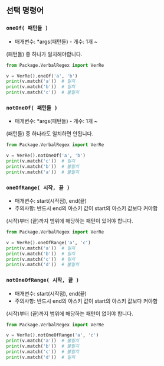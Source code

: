 ## 선택 명령어

### `oneOf( 패턴들 )`
- 매개변수: *args(패턴들) - 개수: 1개 ~

(패턴들) 중 하나가 일치해야합니다.

```python
from Package.VerbalRegex import VerRe

v = VerRe().oneOf('a', 'b')
print(v.match('a'))  # 일치
print(v.match('b'))  # 일치
print(v.match('c'))  # 불일치
```

### `notOneOf( 패턴들 )`
- 매개변수: *args(패턴들) - 개수: 1개 ~

(패턴들) 중 하나라도 일치하면 안됩니다.

```python
from Package.VerbalRegex import VerRe

v = VerRe().notOneOf('a', 'b')
print(v.match('c'))  # 일치
print(v.match('b'))  # 불일치
print(v.match('a'))  # 불일치
```

### `oneOfRange( 시작, 끝 )`
- 매개변수: start(시작점), end(끝)
- 주의사항: 반드시 end의 아스키 값이 start의 아스키 값보다 커야함

(시작)부터 (끝)까지 범위에 해당하는 패턴이 있어야 합니다.

```python
from Package.VerbalRegex import VerRe

v = VerRe().oneOfRange('a', 'c')
print(v.match('a'))  # 일치
print(v.match('b'))  # 일치
print(v.match('c'))  # 일치
print(v.match('d'))  # 불일치
```

### `notOneOfRange( 시작, 끝 )`
- 매개변수: start(시작점), end(끝)
- 주의사항: 반드시 end의 아스키 값이 start의 아스키 값보다 커야함

(시작)부터 (끝)까지 범위에 해당하는 패턴이 없어야 합니다.

```python
from Package.VerbalRegex import VerRe

v = VerRe().notOneOfRange('a', 'c')
print(v.match('a'))  # 불일치
print(v.match('b'))  # 불일치
print(v.match('c'))  # 불일치
print(v.match('d'))  # 일치
```